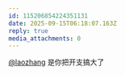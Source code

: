 ```yaml
---
id: 115206854224351131
date: 2025-09-15T06:18:07.163Z
reply: true
media_attachments: 0
---
```


<p><span class="h-card" translate="no"><a href="https://suo.si/@laozhang" class="u-url mention" rel="nofollow noopener" target="_blank">@<span>laozhang</span></a></span> 是你把开支搞大了</p>
